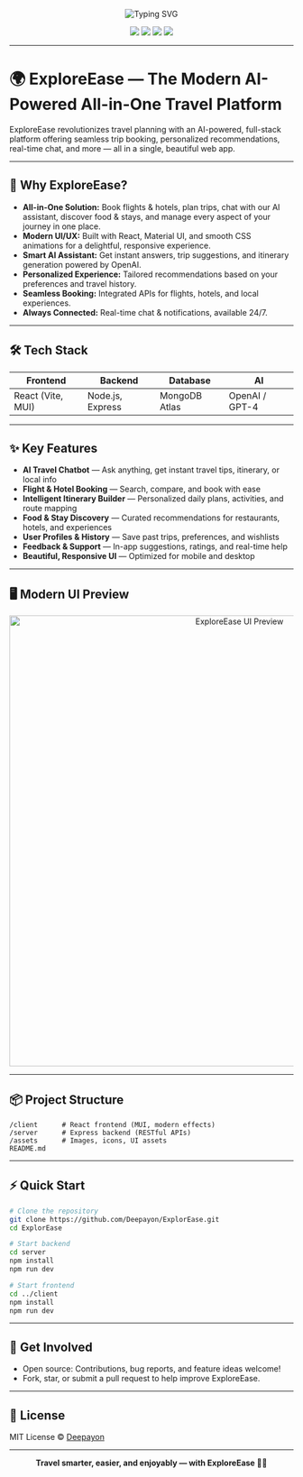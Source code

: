 <p align="center">
  <img src="https://readme-typing-svg.herokuapp.com?font=Fira+Code&size=25&pause=1000&center=true&vCenter=true&width=435&lines=ExploreEase+%7C+AI+All-in-One+Travel+Platform" alt="Typing SVG" />
</p>

<p align="center">
  <img src="https://img.shields.io/badge/React-2025-blue.svg?style=for-the-badge&logo=react" />
  <img src="https://img.shields.io/badge/Express.js-backend-green?style=for-the-badge&logo=express" />
  <img src="https://img.shields.io/badge/MongoDB-Atlas-informational?style=for-the-badge&logo=mongodb" />
  <img src="https://img.shields.io/badge/OpenAI-Powered-brightgreen?style=for-the-badge&logo=openai" />
</p>

---

# 🌍 ExploreEase — The Modern AI-Powered All-in-One Travel Platform

ExploreEase revolutionizes travel planning with an AI-powered, full-stack platform offering seamless trip booking, personalized recommendations, real-time chat, and more — all in a single, beautiful web app.

---

## 🚀 Why ExploreEase?

- **All-in-One Solution:** Book flights & hotels, plan trips, chat with our AI assistant, discover food & stays, and manage every aspect of your journey in one place.
- **Modern UI/UX:** Built with React, Material UI, and smooth CSS animations for a delightful, responsive experience.
- **Smart AI Assistant:** Get instant answers, trip suggestions, and itinerary generation powered by OpenAI.
- **Personalized Experience:** Tailored recommendations based on your preferences and travel history.
- **Seamless Booking:** Integrated APIs for flights, hotels, and local experiences.
- **Always Connected:** Real-time chat & notifications, available 24/7.

---

## 🛠 Tech Stack

| Frontend           | Backend           | Database          | AI                 |
|--------------------|-------------------|-------------------|--------------------|
| React (Vite, MUI)  | Node.js, Express  | MongoDB Atlas     | OpenAI / GPT-4     |

---

## ✨ Key Features

- **AI Travel Chatbot** — Ask anything, get instant travel tips, itinerary, or local info
- **Flight & Hotel Booking** — Search, compare, and book with ease
- **Intelligent Itinerary Builder** — Personalized daily plans, activities, and route mapping
- **Food & Stay Discovery** — Curated recommendations for restaurants, hotels, and experiences
- **User Profiles & History** — Save past trips, preferences, and wishlists
- **Feedback & Support** — In-app suggestions, ratings, and real-time help
- **Beautiful, Responsive UI** — Optimized for mobile and desktop

---

## 🖥️ Modern UI Preview

<p align="center">
  <img src="https://github.com/Deepayon/ExplorEase/raw/main/assets/ui-preview.png" alt="ExploreEase UI Preview" width="800"/>
</p>

---

## 📦 Project Structure

```
/client      # React frontend (MUI, modern effects)
/server      # Express backend (RESTful APIs)
/assets      # Images, icons, UI assets
README.md
```

---

## ⚡️ Quick Start

```bash
# Clone the repository
git clone https://github.com/Deepayon/ExplorEase.git
cd ExplorEase

# Start backend
cd server
npm install
npm run dev

# Start frontend
cd ../client
npm install
npm run dev
```

---

## 💬 Get Involved

- Open source: Contributions, bug reports, and feature ideas welcome!
- Fork, star, or submit a pull request to help improve ExploreEase.

---

## 📄 License

MIT License © [Deepayon](https://github.com/Deepayon)

---

<p align="center">
  <b>Travel smarter, easier, and enjoyably — with ExploreEase 🚀🌐</b>
</p>

